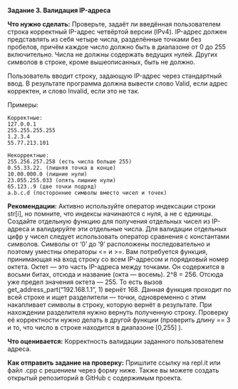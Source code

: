 **Задание 3. Валидация IP-адреса**

**Что нужно сделать:**
Проверьте, задаёт ли введённая пользователем строка корректный IP-адрес четвёртой версии (IPv4).
IP-адрес должен представлять из себя четыре числа, разделённые точками без пробелов, причём
каждое число должно быть в диапазоне от 0 до 255 включительно. Числа не должны содержать
ведущих нулей. Других символов в строке, кроме вышеописанных, быть не должно.

Пользователь вводит строку, задающую IP-адрес через стандартный ввод. В результате программа
должна вывести слово Valid, если адрес корректен, и слово Invalid, если это не так.

Примеры:
```
Корректные:
127.0.0.1
255.255.255.255
1.2.3.4
55.77.213.101
```
```
Некорректные:
255.256.257.258 (есть числа больше 255)
0.55.33.22. (лишняя точка в конце)
10.00.000.0 (лишние нули)
23.055.255.033 (опять лишние нули)
65.123..9 (две точки подряд)
a.b.c.d (посторонние символы вместо чисел и точек)
```
**Рекомендации:**
Активно используйте оператор индексации строки str[i], но помните, что индексы начинаются с нуля,
а не с единицы.
Создайте отдельную функцию для получения отдельных чисел из IP-адреса и валидируйте эти отдельные числа.
Для валидации отдельных цифр у чисел следует использовать оператор сравнения с константами символов.
Символы от ‘0’ до ‘9’ расположены последовательно и поэтому уместны операторы <= и >=.
Вам потребуется функция, принимающая на вход строку со всем IP-адресом и порядковый номер октета.
Октет — это часть IP-адреса между точками. Он содержится в восьми битах, отсюда и название (окта — восемь).
2^8 = 256. Отсюда уже предел значения октета — 255. То есть вызов get_address_part(“192.168.1.1”, 1)
вернёт 168. Данная функция проходит по всей строке и ищет разделители — точки, одновременно с этим
накапливает символы в строку, которую вернёт в результате. При нахождении разделителя нужно вернуть
полученную строку. Проверку её корректности нужно делать в другой функции (проверить длину == 3 и то,
что число в строке находится в диапазоне [0,255] ).

**Что оценивается:**
Корректность валидации заданного пользователем адреса.

**Как отправить задание на проверку:**
Пришлите ссылку на repl.it или файл .срр с решением через форму ниже. Также вы можете создать
открытый репозиторий в GitHub с содержимым проекта.